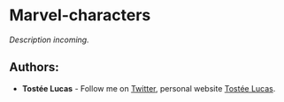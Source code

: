 # Marvel-characters
*Description incoming.*

## Authors:
* **Tostée Lucas** - Follow me on [Twitter](https://www.twitter.com/@ltostee), personal website [Tostée Lucas](https://www.lucas-tostee.com).
